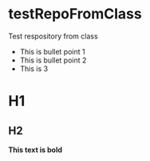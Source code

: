 # testRepoFromClass
Test respository from class
* This is bullet point 1
* This is bullet point 2
* This is 3
# H1
## H2

**This text is bold**

